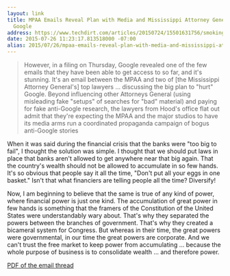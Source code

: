 ```yaml
---
layout: link
title: MPAA Emails Reveal Plan with Media and Mississippi Attorney General to Attack
  Google
address: https://www.techdirt.com/articles/20150724/15501631756/smoking-gun-mpaa-emails-reveal-plan-to-run-anti-google-smear-campaign-via-today-show-wsj.shtml
date: 2015-07-26 11:23:17.813518000 -07:00
alias: 2015/07/26/mpaa-emails-reveal-plan-with-media-and-mississippi-attorney-general-to-attack-google.html
---
```


> However, in a filing on Thursday, Google revealed one of the few emails that they have been able to get access to so far, and it's stunning. It's an email between the MPAA and two of [the Mississippi Attorney General's] top lawyers ... discussing the big plan to "hurt" Google. Beyond influencing other Attorneys General (using misleading fake "setups" of searches for "bad" material) and paying for fake anti-Google research, the lawyers from Hood's office flat out admit that they're expecting the MPAA and the major studios to have its media arms run a coordinated propaganda campaign of bogus anti-Google stories

When it was said during the financial crisis that the banks were "too big to fail", I thought the solution was simple. I thought that we should put laws in place that banks aren't allowed to get anywhere near that big again. That the country's wealth should not be allowed to accumulate in so few hands. It's so obvious that people say it all the time, "Don't put all your eggs in one basket." Isn't that what financiers are telling people all the time? Diversify!

Now, I am beginning to believe that the same is true of any kind of power, where financial power is just one kind. The accumulation of great power in few hands is something that the framers of the Constitution of the United States were understandably wary about. That's why they separated the powers between the branches of government. That's why they created a bicameral system for Congress. But whereas in their time, the great powers were governmental, in our time the great powers are corporate. And we can't trust the free market to keep power from accumulating ... because the whole purpose of business is to consolidate wealth ... and therefore power.

[PDF of the email thread](/files/ag-mpaa-emails.pdf)
